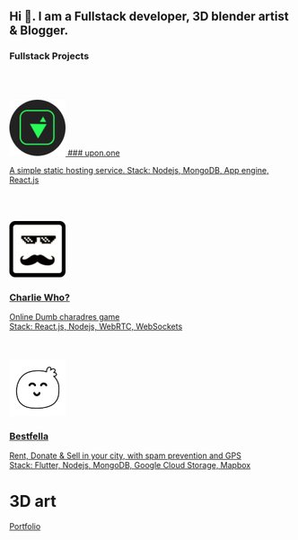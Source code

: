## Hi 👋. I am a Fullstack developer, 3D blender artist & Blogger.


### Fullstack Projects

<br/>
<br/>
<br/>
    
  <a target="_blank" href="https://www.upon.one" class="sc-iqsfdx fYdb">
  
  <img height="100px" width="100px" src="./upon.one.png" class="sc-egiSv iyWWIA">
  ### upon.one
 
  A simple static hosting service. Stack: Nodejs, MongoDB, App engine, React.js
  </a>
  
  <br/>
  <br/>
  <br/>
  
  <a target="_blank" href="https://charliewho.upon.one" class="sc-iqsfdx fYdb">
  <img height="100px" width="100px" src="./charliewho.png" class="sc-egiSv iyWWIA"><div class="sc-ksdxAp fdYigH"><h3 class="sc-hBURRC bfcEnS">Charlie Who? </h3><div class="sc-fotPbf duBHuL">Online Dumb charadres game</div><div class="sc-fFehDp kGvAFP">Stack: React.js, Nodejs, WebRTC, WebSockets</div></div></a>
  
  <br/>
  <br/>
  <br/>
  
  <a target="_blank" href="https://bestfella.upon.one" class="sc-iqsfdx fYdb">
  <img height="100px" width="100px" src="./bestfella.png" class="sc-egiSv iyWWIA"><div class="sc-ksdxAp fdYigH"><h3 class="sc-hBURRC bfcEnS">Bestfella </h3><div class="sc-fotPbf duBHuL">Rent, Donate &amp; Sell in your city, with spam prevention and GPS</div><div class="sc-fFehDp kGvAFP">Stack: Flutter, Nodejs, MongoDB, Google Cloud Storage, Mapbox</div></div></a>


# 3D art



[Portfolio](https://www.artstation.com/itsarnavsingh)

<!--
**itsarnavsingh/itsarnavsingh** is a ✨ _special_ ✨ repository because its `README.md` (this file) appears on your GitHub profile.

Here are some ideas to get you started:

- 🔭 I’m currently working on ...
- 🌱 I’m currently learning ...
- 👯 I’m looking to collaborate on ...
- 🤔 I’m looking for help with ...
- 💬 Ask me about ...
- 📫 How to reach me: ...
- 😄 Pronouns: ...
- ⚡ Fun fact: ...
-->
